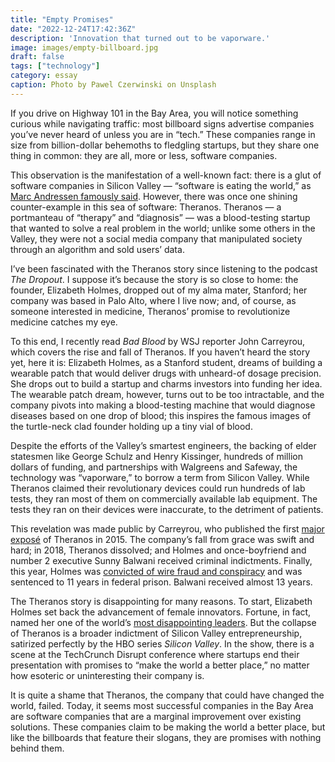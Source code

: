 ```yaml
---
title: "Empty Promises"
date: "2022-12-24T17:42:36Z"
description: 'Innovation that turned out to be vaporware.'
image: images/empty-billboard.jpg
draft: false
tags: ["technology"]
category: essay
caption: Photo by Pawel Czerwinski on Unsplash
---
```


If you drive on Highway 101 in the Bay Area, you will notice something curious while navigating traffic: most billboard signs advertise companies you’ve never heard of unless you are in “tech.” These companies range in size from billion-dollar behemoths to fledgling startups, but they share one thing in common: they are all, more or less, software companies.

This observation is the manifestation of a well-known fact: there is a glut of software companies in Silicon Valley — “software is eating the world,” as [Marc Andressen famously said](https://a16z.com/2011/08/20/why-software-is-eating-the-world/). However, there was once one shining counter-example in this sea of software: Theranos. Theranos — a portmanteau of “therapy” and “diagnosis” — was a blood-testing startup that wanted to solve a real problem in the world; unlike some others in the Valley, they were not a social media company that manipulated society through an algorithm and sold users’ data. 

I’ve been fascinated with the Theranos story since listening to the podcast *The Dropout*. I suppose it’s because the story is so close to home: the founder, Elizabeth Holmes, dropped out of my alma mater, Stanford; her company was based in Palo Alto, where I live now; and, of course, as someone interested in medicine, Theranos’ promise to revolutionize medicine catches my eye.  

To this end, I recently read *Bad Blood* by WSJ reporter John Carreyrou, which covers the rise and fall of Theranos. If you haven’t heard the story yet, here it is: Elizabeth Holmes, as a Stanford student, dreams of building a wearable patch that would deliver drugs with unheard-of dosage precision. She drops out to build a startup and charms investors into funding her idea. The wearable patch dream, however, turns out to be too intractable, and the company pivots into making a blood-testing machine that would diagnose diseases based on one drop of blood; this inspires the famous images of the turtle-neck clad founder holding up a tiny vial of blood.

Despite the efforts of the Valley’s smartest engineers, the backing of elder statesmen like George Schulz and Henry Kissinger, hundreds of million dollars of funding, and partnerships with Walgreens and Safeway, the technology was “vaporware,” to borrow a term from Silicon Valley. While Theranos claimed their revolutionary devices could run hundreds of lab tests, they ran most of them on commercially available lab equipment. The tests they ran on their devices were inaccurate, to the detriment of patients. 

This revelation was made public by Carreyrou, who published the first [major exposé](https://www.wsj.com/articles/theranos-has-struggled-with-blood-tests-1444881901) of Theranos in 2015. The company’s fall from grace was swift and hard; in 2018, Theranos dissolved; and Holmes and once-boyfriend and number 2 executive Sunny Balwani received criminal indictments. Finally, this year, Holmes was   [convicted of wire fraud and conspiracy](https://www.businessinsider.com/theranos-founder-ceo-elizabeth-holmes-life-story-bio-2018-4) and was sentenced to 11 years in federal prison. Balwani received almost 13 years. 

The Theranos story is disappointing for many reasons. To start, Elizabeth Holmes set back the advancement of female innovators. Fortune, in fact, named her one of the world’s [most disappointing leaders](https://fortune.com/2016/03/30/most-disappointing-leaders/). But the collapse of Theranos is a broader indictment of Silicon Valley entrepreneurship, satirized perfectly by the HBO series *Silicon Valley*. In the show, there is a scene at the TechCrunch Disrupt conference where startups end their presentation with promises to “make the world a better place,” no matter how esoteric or uninteresting their company is. 

It is quite a shame that Theranos, the company that could have changed the world, failed. Today, it seems most successful companies in the Bay Area are software companies that are a marginal improvement over existing solutions. These companies claim to be making the world a better place, but like the billboards that feature their slogans, they are promises with nothing behind them.
